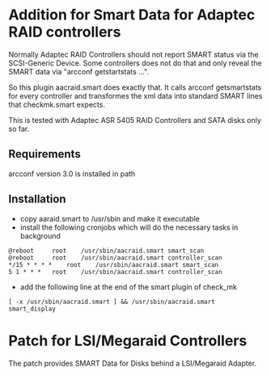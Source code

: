 # Addition for Smart Data for Adaptec RAID controllers

Normally Adaptec RAID Controllers should not report SMART status via the
SCSI-Generic Device. Some controllers does not do that and only reveal
the SMART data via "arcconf getstartstats ...".

So this plugin aacraid.smart does exactly that. It calls arcconf getsmartstats 
for every controller and transformes the xml data into standard SMART lines 
that checkmk.smart expects.

This is tested with Adaptec ASR 5405 RAID Controllers and SATA disks only so far.

## Requirements

arcconf version 3.0 is installed in path

## Installation

- copy aaraid.smart to /usr/sbin and make it executable
- install the following cronjobs which will do the necessary tasks in background

```
@reboot		root	/usr/sbin/aacraid.smart smart_scan
@reboot		root	/usr/sbin/aacraid.smart controller_scan
*/15 * * * *	root	/usr/sbin/aacraid.smart smart_scan
5 1 * * *	root	/usr/sbin/aacraid.smart controller_scan
```

- add the following line at the end of the smart plugin of check_mk 

```
[ -x /usr/sbin/aacraid.smart ] && /usr/sbin/aacraid.smart smart_display
```

# Patch for LSI/Megaraid Controllers

The patch provides SMART Data for Disks behind a LSI/Megaraid Adapter.
